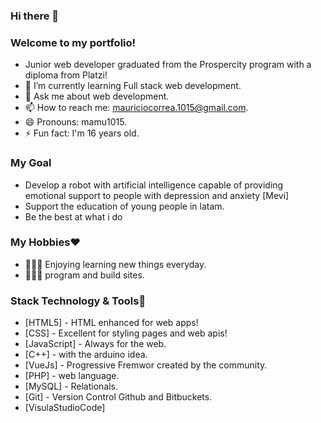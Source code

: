 ### Hi there 👋

### Welcome to my portfolio!
- Junior web developer graduated from the Prospercity program with a diploma from Platzi!
- 🌱 I’m currently learning Full stack web development.
- 💬 Ask me about web development.
- 📫 How to reach me: mauriciocorrea.1015@gmail.com.
- 😄 Pronouns: mamu1015.
- ⚡ Fun fact: I'm 16 years old.
### My Goal
- Develop a robot with artificial intelligence capable of providing emotional support to people with depression and anxiety [Mevi]
- Support the education of young people in latam.
- Be the best at what i do
### My  Hobbies❤️
 - 🧑🏽‍🎓 Enjoying learning new things everyday.
 - 👨🏻‍💻 program and build sites.
### Stack Technology & Tools🤖
- [HTML5] - HTML enhanced for web apps!
- [CSS] - Excellent for styling pages and web apis!
- [JavaScript] - Always for the web.
- [C++] - with the arduino idea.
- [VueJs] - Progressive Fremwor created by the community.
- [PHP] - web language.
- [MySQL] - Relationals.
- [Git] - Version Control Github and Bitbuckets.
- [VisulaStudioCode]


